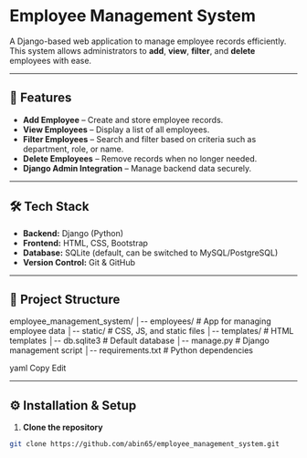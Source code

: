 # Employee Management System

A Django-based web application to manage employee records efficiently.  
This system allows administrators to **add**, **view**, **filter**, and **delete** employees with ease.

---

## 🚀 Features
- **Add Employee** – Create and store employee records.
- **View Employees** – Display a list of all employees.
- **Filter Employees** – Search and filter based on criteria such as department, role, or name.
- **Delete Employees** – Remove records when no longer needed.
- **Django Admin Integration** – Manage backend data securely.

---

## 🛠️ Tech Stack
- **Backend:** Django (Python)
- **Frontend:** HTML, CSS, Bootstrap
- **Database:** SQLite (default, can be switched to MySQL/PostgreSQL)
- **Version Control:** Git & GitHub

---

## 📂 Project Structure
employee_management_system/
│-- employees/ # App for managing employee data
│-- static/ # CSS, JS, and static files
│-- templates/ # HTML templates
│-- db.sqlite3 # Default database
│-- manage.py # Django management script
│-- requirements.txt # Python dependencies

yaml
Copy
Edit

---

## ⚙️ Installation & Setup
1. **Clone the repository**
```bash
git clone https://github.com/abin65/employee_management_system.git

